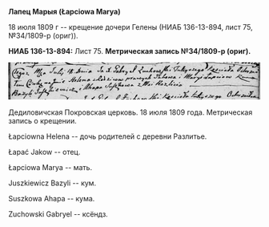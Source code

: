 **Лапец Марыя (Łapciowa Marya)**

18 июля 1809 г -- крещение дочери Гелены (НИАБ 136-13-894, лист 75,
№34/1809-р (ориг)).

**НИАБ 136-13-894:** Лист 75. **Метрическая запись №34/1809-р (ориг).**

![](./media/67354d5707a9e5f21d4b522e0bd6efff88a875a3.png)

Дедиловичская Покровская церковь. 18 июля 1809 года. Метрическая запись
о крещении.

Łapciowna Helena -- дочь родителей с деревни Разлитье.

Łapać Jakow -- отец.

Łapciowa Marya -- мать.

Juszkiewicz Bazyli -- кум.

Suszkowa Ahapa -- кума.

Zuchowski Gabryel -- ксёндз.

